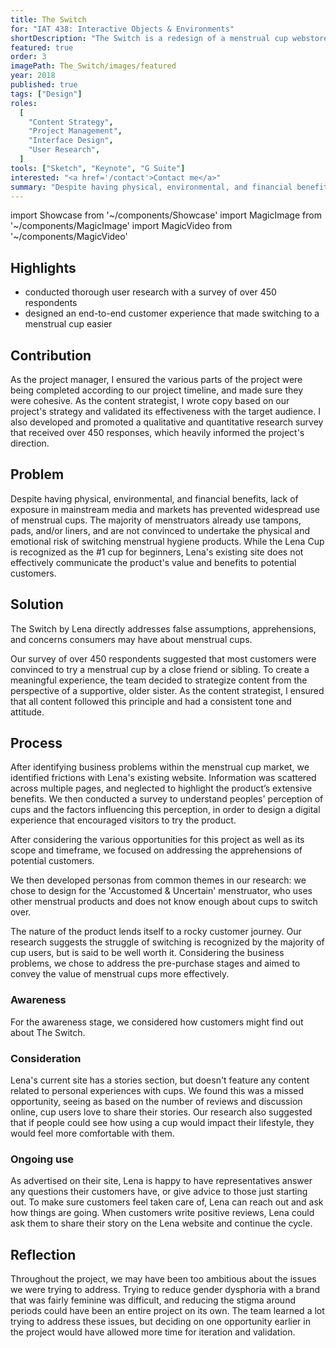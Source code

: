 ```yaml
---
title: The Switch
for: "IAT 438: Interactive Objects & Environments"
shortDescription: "The Switch is a redesign of a menstrual cup webstore that addresses the apprehensions of potential customers."
featured: true
order: 3
imagePath: The_Switch/images/featured
year: 2018
published: true
tags: ["Design"]
roles:
  [
    "Content Strategy",
    "Project Management",
    "Interface Design",
    "User Research",
  ]
tools: ["Sketch", "Keynote", "G Suite"]
interested: "<a href='/contact'>Contact me</a>"
summary: "Despite having physical, environmental, and financial benefits, lack of exposure in mainstream media and markets has prevented the widespread use of menstrual cups. The Switch is a digital experience designed for <a href='https://lenacup.com/' target='_blank'>Lena's website</a> that aims to help guide potential customers through making 'the switch' from traditional menstrual products to the Lena cup."
---
```


import Showcase from '~/components/Showcase'
import MagicImage from '~/components/MagicImage'
import MagicVideo from '~/components/MagicVideo'

## Highlights

- conducted thorough user research with a survey of over 450 respondents
- designed an end-to-end customer experience that made switching to a menstrual cup easier

## Contribution

As the project manager, I ensured the various parts of the project were being completed according to our project timeline, and made sure they were cohesive. As the content strategist, I wrote copy based on our project's strategy and validated its effectiveness with the target audience. I also developed and promoted a qualitative and quantitative research survey that received over 450 responses, which heavily informed the project's direction.

<Showcase
  path="The_Switch/videos/walkthrough"
  type="video"
  source="cloudinary"
  content="The Switch is comprised of five steps which answer major questions about menstrual cups, to reduce frictions within the customer journey. Content above the fold is concise to ease visitors in, with further details provided below."
/>

## Problem

Despite having physical, environmental, and financial benefits, lack of exposure in mainstream media and markets has prevented widespread use of menstrual cups. The majority of menstruators already use tampons, pads, and/or liners, and are not convinced to undertake the physical and emotional risk of switching menstrual hygiene products. While the Lena Cup is recognized as the #1 cup for beginners, Lena's existing site does not effectively communicate the product's value and benefits to potential customers.

<MagicVideo source="vimeo" path="301757528" />

## Solution

The Switch by Lena directly addresses false assumptions, apprehensions, and concerns consumers may have about menstrual cups.

<Showcase
  path="The_Switch/videos/landing"
  type="video"
  source="cloudinary"
  content="Leveraging the brand's #1 status and encouraging visitor engagement, The Switch acts as a hero element on Lena's landing page to capture newcomers. Lena's existing home page content remains below."
/>

<Showcase
  path="The_Switch/videos/walkthrough"
  type="video"
  source="cloudinary"
  content="The Switch aims to efficiently and clearly answer potential customers’ questions."
/>

<Showcase
  path="The_Switch/videos/secondary"
  type="video"
  source="cloudinary"
  content="Each step of the onboarding has secondary information associated with it to answer follow-up questions."
/>

Our survey of over 450 respondents suggested that most customers were convinced to try a menstrual cup by a close friend or sibling. To create a meaningful experience, the team decided to strategize content from the perspective of a supportive, older sister. As the content strategist, I ensured that all content followed this principle and had a consistent tone and attitude.

<MagicVideo source="vimeo" path="301758677" />

## Process

After identifying business problems within the menstrual cup market, we identified frictions with Lena's existing website. Information was scattered across multiple pages, and neglected to highlight the product’s extensive benefits. We then conducted a survey to understand peoples' perception of cups and the factors influencing this perception, in order to design a digital experience that encouraged visitors to try the product.

<Showcase
  path="The_Switch/images/product_apprehension"
  type="image"
  source="cloudinary"
  content="Business Problem A: Product Apprehension"
/>

<Showcase
  path="The_Switch/images/established_habits"
  type="image"
  source="cloudinary"
  content="Business Problem B: Established Habits"
/>

After considering the various opportunities for this project as well as its scope and timeframe, we focused on addressing the apprehensions of potential customers.

<Showcase
  path="The_Switch/images/opportunity"
  type="image"
  source="cloudinary"
  content="The opportunity: address apprehensions for those who have not used a menstrual cup before"
/>

We then developed personas from common themes in our research: we chose to design for the 'Accustomed & Uncertain' menstruator, who uses other menstrual products and does not know enough about cups to switch over.

<Showcase
  path="The_Switch/images/persona"
  type="image"
  source="cloudinary"
  content="One of the personas derived from our research: accustomed & uncertain"
/>

The nature of the product lends itself to a rocky customer journey. Our research suggests the struggle of switching is recognized by the majority of cup users, but is said to be well worth it. Considering the business problems, we chose to address the pre-purchase stages and aimed to convey the value of menstrual cups more effectively.

<Showcase
  path="The_Switch/images/customer_journey"
  type="image"
  source="cloudinary"
  content="The customer journey map of someone purchasing a Lena Cup"
/>

### Awareness

For the awareness stage, we considered how customers might find out about The Switch.

<Showcase
  path="The_Switch/videos/instagram"
  type="video"
  orientation="media-left"
  source="cloudinary"
  content="Because Lena is an online brand, social media is a seamless touchpoint. Instagram ads capture mobile customers, as well as promote Lena's presence."
/>

<Showcase
  path="The_Switch/videos/facebook"
  type="video"
  source="cloudinary"
  content="Facebook ads capture desktop users and promote Lena’s page."
/>

<Showcase
  path="The_Switch/videos/purchase"
  type="video"
  source="cloudinary"
  content="The final step of the onboarding emphasizes Lena's customer satisfaction policy and reminds visitors that they can return their cup for a full refund."
/>

### Consideration

Lena's current site has a stories section, but doesn't feature any content related to personal experiences with cups. We found this was a missed opportunity, seeing as based on the number of reviews and discussion online, cup users love to share their stories. Our research also suggested that if people could see how using a cup would impact their lifestyle, they would feel more comfortable with them.

<Showcase
  path="The_Switch/images/stories"
  type="image"
  source="cloudinary"
  content="Using personal stories on the Lena website could help give potential customers the confidence to try a Lena cup."
/>

### Ongoing use

As advertised on their site, Lena is happy to have representatives answer any questions their customers have, or give advice to those just starting out. To make sure customers feel taken care of, Lena can reach out and ask how things are going. When customers write positive reviews, Lena could ask them to share their story on the Lena website and continue the cycle.

<Showcase
  path="The_Switch/images/email"
  type="image"
  source="cloudinary"
  content="Lena can leverage the enthusiasm of happy customers to increase adoption of menstrual cups while making customers feel like part of a community."
/>

## Reflection

Throughout the project, we may have been too ambitious about the issues we were trying to address. Trying to reduce gender dysphoria with a brand that was fairly feminine was difficult, and reducing the stigma around periods could have been an entire project on its own. The team learned a lot trying to address these issues, but deciding on one opportunity earlier in the project would have allowed more time for iteration and validation.

